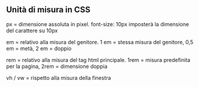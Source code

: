 ## Unità di misura in CSS
px = dimensione assoluta in pixel. 
font-size: 10px imposterà la dimensione del carattere su 10px

em = relativo alla misura del genitore. 
1 em = stessa misura del genitore, 
0,5 em = metà, 
2 em = doppio

rem = relativo alla misura del tag html principale. 
1rem = misura predefinita per la pagina, 
2rem = dimensione doppia

vh / vw  = rispetto alla misura della finestra
